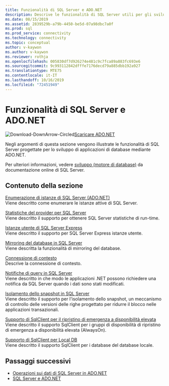 ```yaml
---
title: Funzionalità di SQL Server e ADO.NET
description: Descrive le funzionalità di SQL Server utili per gli sviluppatori di applicazioni ADO.NET.
ms.date: 08/15/2019
ms.assetid: 2839529b-a79b-4450-be5d-07a98dbc7a0f
ms.prod: sql
ms.prod_service: connectivity
ms.technology: connectivity
ms.topic: conceptual
author: v-kaywon
ms.author: v-kaywon
ms.reviewer: rothja
ms.openlocfilehash: 005830df7d926274e481c9c7fca89a883fc693e6
ms.sourcegitcommit: 9c993112842dfffe7176decd79a885dbb192a927
ms.translationtype: MTE75
ms.contentlocale: it-IT
ms.lasthandoff: 10/16/2019
ms.locfileid: "72451949"
---
```

# <a name="sql-server-features-and-adonet"></a>Funzionalità di SQL Server e ADO.NET

![Download-DownArrow-Circled](../../../ssdt/media/download.png)[Scaricare ADO.NET](../../sql-connection-libraries.md#anchor-20-drivers-relational-access)

Negli argomenti di questa sezione vengono illustrate le funzionalità di SQL Server progettate per lo sviluppo di applicazioni di database mediante ADO.NET.  
  
Per ulteriori informazioni, vedere [sviluppo (motore di database)](https://go.microsoft.com/fwlink/?LinkId=115245) da documentazione online di SQL Server.
  
## <a name="in-this-section"></a>Contenuto della sezione  
[Enumerazione di istanze di SQL Server (ADO.NET)](enumerate-instances-sql-server.md)  
Viene descritto come enumerare le istanze attive di SQL Server.  
  
[Statistiche del provider per SQL Server](provider-statistics-sql-server.md)  
Viene descritto il supporto per ottenere SQL Server statistiche di run-time.  
  
[Istanze utente di SQL Server Express](sql-server-express-user-instances.md)  
Viene descritto il supporto per SQL Server Express istanze utente.  
  
[Mirroring del database in SQL Server](database-mirroring-sql-server.md)  
Viene descritta la funzionalità di mirroring del database.  

[Connessione di contesto](context-connection.md)  
Descrive la connessione di contesto.  
  
[Notifiche di query in SQL Server](query-notifications-sql-server.md)  
Viene descritto in che modo le applicazioni .NET possono richiedere una notifica da SQL Server quando i dati sono stati modificati.  
  
[Isolamento dello snapshot in SQL Server](snapshot-isolation-sql-server.md)  
Viene descritto il supporto per l'isolamento dello snapshot, un meccanismo di controllo delle versioni delle righe progettato per ridurre il blocco nelle applicazioni transazionali.  
  
[Supporto di SqlClient per il ripristino di emergenza a disponibilità elevata](sqlclient-support-high-availability-disaster-recovery.md)  
Viene descritto il supporto SqlClient per i gruppi di disponibilità di ripristino di emergenza a disponibilità elevata (AlwaysOn).  
  
[Supporto di SqlClient per Local DB](sqlclient-support-localdb.md)  
Viene descritto il supporto SqlClient per i database del database locale.  
  
## <a name="next-steps"></a>Passaggi successivi
- [Operazioni sui dati di SQL Server in ADO.NET](sql-server-data-operations.md)
- [SQL Server e ADO.NET](index.md)
